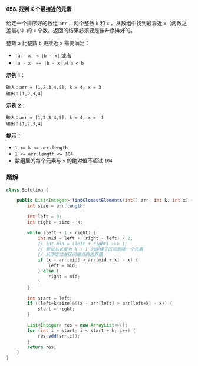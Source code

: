 #### 658. 找到 K 个最接近的元素

给定一个排序好的数组 `arr` ，两个整数 `k` 和 `x` ，从数组中找到最靠近 `x`（两数之差最小）的 `k` 个数。返回的结果必须要是按升序排好的。

整数 `a` 比整数 `b` 更接近 `x` 需要满足：

- `|a - x| < |b - x|` 或者
- `|a - x| == |b - x|` 且 `a < b`

**示例 1：**

```shell
输入：arr = [1,2,3,4,5], k = 4, x = 3
输出：[1,2,3,4]
```

**示例 2：**

```shell
输入：arr = [1,2,3,4,5], k = 4, x = -1
输出：[1,2,3,4]
```

**提示：**

- `1 <= k <= arr.length`
- `1 <= arr.length <= 104`
- 数组里的每个元素与 `x` 的绝对值不超过 `104`

### 题解

```java
class Solution {

    public List<Integer> findClosestElements(int[] arr, int k, int x) {
        int size = arr.length;

        int left = 0;
        int right = size - k;

        while (left + 1 < right) {
            int mid = left + (right - left) / 2;
            // int mid = (left + right) >>> 1;
            // 尝试从长度为 k + 1 的连续子区间删除一个元素
            // 从而定位左区间端点的边界值
            if (x - arr[mid] > arr[mid + k] - x) {
                left = mid;
            } else {
                right = mid;
            }
        }

        int start = left;
        if ((left+k<size)&&(x - arr[left] > arr[left+k] - x)) {
            start = right;
        }

        List<Integer> res = new ArrayList<>();
        for (int i = start; i < start + k; i++) {
            res.add(arr[i]);
        }
        return res;
    }
}
```

